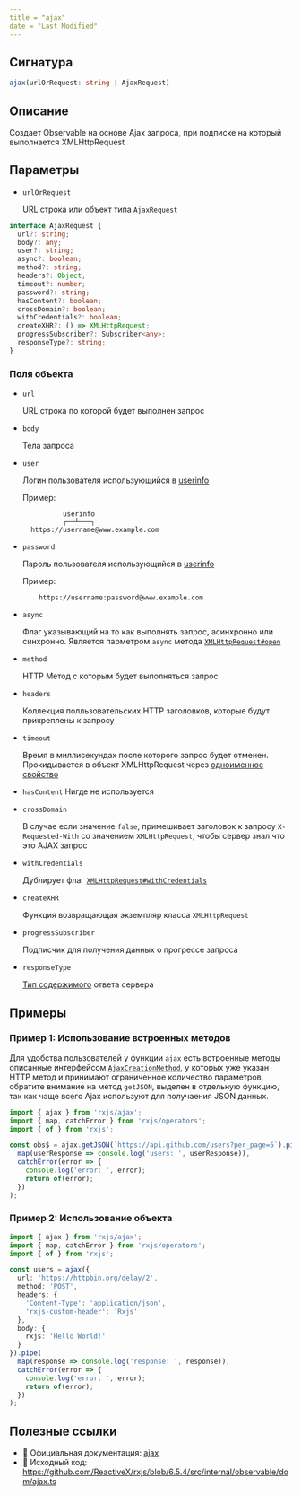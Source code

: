 ```yaml
---
title = "ajax"
date = "Last Modified"
---
```


## Сигнатура

```typescript
ajax(urlOrRequest: string | AjaxRequest)
```

## Описание

Создает Observable на основе Ajax запроса, при подписке на который выполнается XMLHttpRequest

## Параметры

- `urlOrRequest`

  URL строка или объект типа `AjaxRequest`

```typescript
interface AjaxRequest {
  url?: string;
  body?: any;
  user?: string;
  async?: boolean;
  method?: string;
  headers?: Object;
  timeout?: number;
  password?: string;
  hasContent?: boolean;
  crossDomain?: boolean;
  withCredentials?: boolean;
  createXHR?: () => XMLHttpRequest;
  progressSubscriber?: Subscriber<any>;
  responseType?: string;
}
```

### Поля объекта

- `url`

  URL строка по которой будет выполнен запрос

- `body`

  Тела запроса

- `user`

  Логин пользователя использующийся в [userinfo](https://en.wikipedia.org/wiki/Uniform_Resource_Identifier#userinfo)

  Пример:
  ```text
            userinfo
            ┌──┴───┐
    https://username@www.example.com
  ```

- `password`

  Пароль пользователя использующийся в [userinfo](https://en.wikipedia.org/wiki/Uniform_Resource_Identifier#userinfo)

  Пример:
  ```text
      https://username:password@www.example.com
  ```

- `async`

  Флаг указывающий на то как выполнять запрос, асинхронно или синхронно. Является парметром `async` метода [`XMLHttpRequest#open`](https://developer.mozilla.org/ru/docs/Web/API/XMLHttpRequest/open)

- `method`

  HTTP Метод с которым будет выполняться запрос

- `headers`

  Коллекция полльзовательских HTTP заголовков, которые будут прикреплены к запросу

- `timeout`

  Время в миллисекундах после которого запрос будет отменен. Прокидывается в объект XMLHttpRequest через [одноименное свойство](https://developer.mozilla.org/ru/docs/Web/API/XMLHttpRequest#timeout)

- `hasContent` Нигде не используется
- `crossDomain`

  В случае если значение `false`, примешивает заголовок к запросу `X-Requested-With` со значением `XMLHttpRequest`, чтобы сервер знал что это AJAX запрос

- `withCredentials`

  Дублирует флаг [`XMLHttpRequest#withCredentials`](https://developer.mozilla.org/ru/docs/Web/API/XMLHttpRequest/withCredentials)

- `createXHR`

  Функция возвращающая экземпляр класса `XMLHttpRequest`

- `progressSubscriber`

  Подписчик для получения данных о прогрессе запроса

- `responseType`

  [Тип содержимого](https://developer.mozilla.org/ru/docs/Web/API/XMLHttpRequest#responseType) ответа сервера

## Примеры

### Пример 1: Использование встроенных методов

Для удобства пользователей у функции `ajax` есть встроенные методы описанные интерфейсом [`AjaxCreationMethod`](https://github.com/ReactiveX/rxjs/blob/6.5.4/src/internal/observable/dom/AjaxObservable.ts#L58), у которых уже указан HTTP метод и принимают ограниченное количество параметров, обратите внимание на метод `getJSON`, выделен в отдельную функцию, так как чаще всего Ajax используют для получаения JSON данных.

```typescript
import { ajax } from 'rxjs/ajax';
import { map, catchError } from 'rxjs/operators';
import { of } from 'rxjs';

const obs$ = ajax.getJSON(`https://api.github.com/users?per_page=5`).pipe(
  map(userResponse => console.log('users: ', userResponse)),
  catchError(error => {
    console.log('error: ', error);
    return of(error);
  })
);
```

### Пример 2: Использование объекта

```typescript
import { ajax } from 'rxjs/ajax';
import { map, catchError } from 'rxjs/operators';
import { of } from 'rxjs';

const users = ajax({
  url: 'https://httpbin.org/delay/2',
  method: 'POST',
  headers: {
    'Content-Type': 'application/json',
    'rxjs-custom-header': 'Rxjs'
  },
  body: {
    rxjs: 'Hello World!'
  }
}).pipe(
  map(response => console.log('response: ', response)),
  catchError(error => {
    console.log('error: ', error);
    return of(error);
  })
);
```

## Полезные ссылки

- 📰 Официальная документация: [ajax](https://rxjs.dev/api/ajax/ajax)
- 📁 Исходный код: https://github.com/ReactiveX/rxjs/blob/6.5.4/src/internal/observable/dom/ajax.ts
